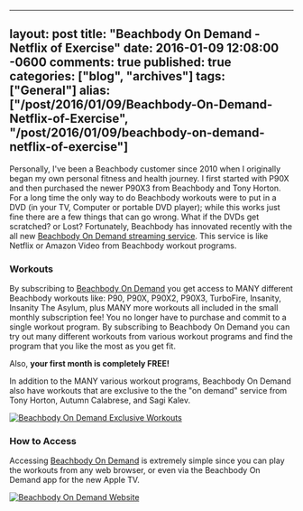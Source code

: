   ---
  layout: post
  title: "Beachbody On Demand - Netflix of Exercise"
  date: 2016-01-09 12:08:00 -0600
  comments: true
  published: true
  categories: ["blog", "archives"]
  tags: ["General"]
  alias: ["/post/2016/01/09/Beachbody-On-Demand-Netflix-of-Exercise", "/post/2016/01/09/beachbody-on-demand-netflix-of-exercise"]
  ---
<!-- more -->
<p><a href="https://www.teambeachbody.com/tbbsignup/-/tbbsignup/club?referringRepId=322348" target="_blank"><img style="float: right;" src="/image.axd?picture=%2f2016%2f01%2fstream-free-beachbody-workouts.png" alt="" /></a></p>
<p>Personally, I've been a Beachbody customer since 2010 when I originally began my own personal fitness and health journey. I first started with P90X and then purchased the newer P90X3 from Beachbody and Tony Horton. For a long time the only way to do Beachbody workouts were to put in a DVD (in your TV, Computer or portable DVD player); while this works just fine there are a few things that can go wrong. What if the DVDs get scratched? or Lost? Fortunately, Beachbody has innovated recently with the all new <a href="https://www.teambeachbody.com/tbbsignup/-/tbbsignup/club?referringRepId=322348" target="_blank">Beachbody On Demand streaming service</a>. This service is like Netflix or Amazon Video from Beachbody workout programs.</p>
<h3>Workouts</h3>
<p>By subscribing to <a href="https://www.teambeachbody.com/tbbsignup/-/tbbsignup/club?referringRepId=322348" target="_blank">Beachbody On Demand</a> you get access to MANY different Beachbody workouts like: P90, P90X, P90X2, P90X3, TurboFire, Insanity, Insanity The Asylum, plus MANY more workouts all included in the small monthly subscription fee! You no longer have to purchase and commit to a single workout program. By subscribing to Beachbody On Demand you can try out many different workouts from various workout programs and find the program that you like the most as you get fit.</p>
<p>Also, <strong>your first month is completely FREE!</strong></p>
<p>In addition to the MANY various workout programs, Beachbody On Demand also have workouts that are exclusive to the the "on demand" service from Tony Horton, Autumn Calabrese, and Sagi Kalev.</p>
<p><a href="https://www.teambeachbody.com/tbbsignup/-/tbbsignup/club?referringRepId=322348" target="_blank"><img src="/image.axd?picture=%2f2016%2f01%2fBOD_Exclusive_Workouts.png" alt="Beachbody On Demand Exclusive Workouts" /></a></p>
<h3>How to Access</h3>
<p>Accessing <a href="https://www.teambeachbody.com/tbbsignup/-/tbbsignup/club?referringRepId=322348" target="_blank">Beachbody On Demand</a> is extremely simple since you can play the workouts from any web browser, or even via the Beachbody On Demand app for the new Apple TV.</p>
<p><a href="https://www.teambeachbody.com/tbbsignup/-/tbbsignup/club?referringRepId=322348" target="_blank"><img src="/image.axd?picture=%2f2016%2f01%2fBOD_Website.png" alt="Beachbody On Demand Website" /></a></p>
